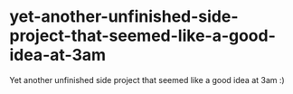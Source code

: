 # yet-another-unfinished-side-project-that-seemed-like-a-good-idea-at-3am
Yet another unfinished side project that seemed like a good idea at 3am :)
